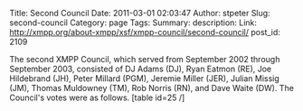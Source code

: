 Title: Second Council
Date: 2011-03-01 02:03:47
Author: stpeter
Slug: second-council
Category: page
Tags: 
Summary: description:
Link: http://xmpp.org/about-xmpp/xsf/xmpp-council/second-council/
post_id: 2109


The second XMPP Council, which served from September 2002 through September 2003, consisted of DJ Adams (DJ), Ryan Eatmon (RE), Joe Hildebrand (JH), Peter Millard (PGM), Jeremie Miller (JER), Julian Missig (JM), Thomas Muldowney (TM), Rob Norris (RN), and Dave Waite (DW). The Council's votes were as follows. [table id=25 /]
